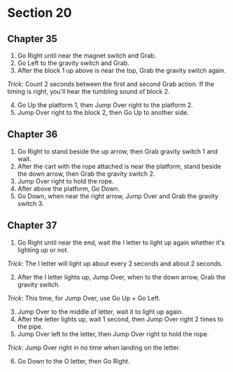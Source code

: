 # Section 20

## Chapter 35

1. Go Right until near the magnet switch and Grab.
2. Go Left to the gravity switch and Grab.
3. After the block 1 up above is near the top, Grab the gravity switch again.

_Trick_: Count 2 seconds between the first and second Grab action. If the timing is right, you'll hear the tumbling sound of block 2.

4. Go Up the platform 1, then Jump Over right to the platform 2.
5. Jump Over right to the block 2, then Go Up to another side.

## Chapter 36

1. Go Right to stand beside the up arrow, then Grab gravity switch 1 and wait.
2. After the cart with the rope attached is near the platform, stand beside the down arrow, then Grab the gravity switch 2.
3. Jump Over right to hold the rope.
4. After above the platform, Go Down.
5. Go Down, when near the right arrow, Jump Over and Grab the gravity switch 3.

## Chapter 37

1. Go Right until near the end, wait the I letter to light up again whether it's lighting up or not.

_Trick_: The I letter will light up about every 2 seconds and about 2 seconds.

2. After the I letter lights up, Jump Over, when to the down arrow, Grab the gravity switch.

_Trick_: This time, for Jump Over, use Go Up + Go Left.

3. Jump Over to the middle of letter, wait it to light up again.
4. After the letter lights up, wait 1 second, then Jump Over right 2 times to the pipe.
5. Jump Over left to the letter, then Jump Over right to hold the rope.

_Trick_: Jump Over right in no time when landing on the letter.

6. Go Down to the O letter, then Go Right.
